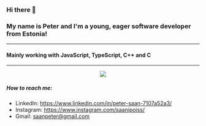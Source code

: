 ### Hi there 👋
### My name is Peter and I'm a young, eager software developer from Estonia!
---
#### Mainly working with JavaScript, TypeScript, C++ and C
---

<div align="center">
    <img src="https://github-readme-streak-stats.herokuapp.com/?user=PeterSaan&theme=tokyonight&hide_border=false"></img> <br/>
</div>

##### How to reach me:
-  LinkedIn: https://www.linkedin.com/in/peter-saan-7107a52a3/
-  Instagram: https://www.instagram.com/saanipoiss/
-  Gmail: saanpeter@gmail.com
